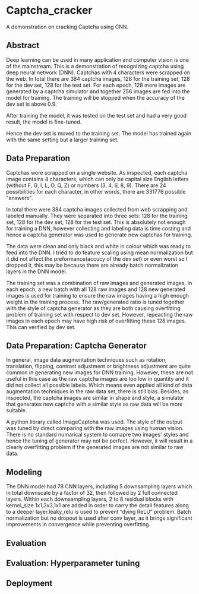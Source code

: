 # Captcha_cracker
A demonstration on cracking Captcha using CNN.

## Abstract
Deep learning can be used in many application and computer vision is one of the mainstream. This is a demonstration of recognizing captcha using deep neural network (DNN).
Captchas with 4 characters were scrapped on the web.
In total there are 384 captcha images, 128 for the training set, 128 for the dev set, 128 for the test set.
For each epoch, 128 more images are generated by a captcha simulator and together 256 images are fed into the model for training. The training will be stopped when the accuracy of the dev set is above 0.9.

After training the model, it was tested on the test set and had a very good result, the model is fine-tuned.

Hence the dev set is moved to the training set. The model has trained again with the same setting but a larger training set.

## Data Preparation
Captchas were scrapped on a single website. As inspected, each captcha image contains 4 characters, which can only be capital size English letters (without F, G, I, L, O, Q, Z) or numbers (3, 4, 6, 8, 9). There are 24 possibilities for each character, in other words, there are 331776 possible "answers".

In total there were 384 captcha images collected from web scrapping and labeled manually. They were separated into three sets: 128 for the training set, 128 for the dev set, 128 for the test set. This is absolutely not enough for training a  DNN, however collecting and labeling data is time costing and hence a captcha generator was used to generate new captchas for training.

The data were clean and only black and white in colour which was ready to feed into the DNN. I tried to do feature scaling using mean normalization but it did not affect the preformance(accucy of the dev set) or even worst so I dropped it, this may be because there are already batch normalization layers in the DNN model.

The training set was a combination of raw images and generated images. In each epoch, a new batch with all 128 raw images and 128 new generated images is used for training to ensure the raw images having a high enough weight in the training process. The raw/generated ratio is tuned together with the style of captcha generator as they are both causing overfitting problem of training set with respect to dev set. However, repeacting the raw images in each epoch may have high risk of overfitting these 128 images. This can verified by dev set.

## Data Preparation: Captcha Generator
In general, image data augmentation techniques such as rotation, translation, flipping, contrast adjustment or brightness adjustment are quite common in generating new images for DNN training. However, these are not useful in this case as the raw captcha images are too low in quantity and it did not collect all possible labels. Which means even applied all kind of data augmentation techniques in the raw data set, there is still bias. Besides, as inspected, the captcha images are similar in shape and style, a simulator that generates new captcha with a similar style as raw data will be more suitable.

A python library called ImageCaptcha was used. The style of the output was tuned by direct comparing with the raw images using human vision. There is no standard numarical system to comapre two images' styles and hence the tuning of generator may not be perfect. However, it will result in a clearly overfitting problem if the generated images are not similar to raw data.

## Modeling
The DNN model had 78 CNN layers, including 5 downsampling layers which in total downscale by a factor of 32, then followed by 2 full connected layers.
Within each downsampling layers, 2 to 8 residual blocks with kernel_size 1x1,3x3,1x1 are added in order to carry the detail features along to a deeper layer.leaky_relu is used to prevent “dying ReLU” problem. 
Batch normalization but no dropout is used after conv layer, as it brings significant improvements in convergence while preventing overfitting.
## Evaluation
## Evaluation: Hyperparameter tuning
## Deployment
